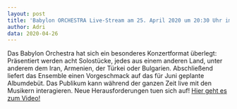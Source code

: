 ```yaml
---
layout: post
title: 'Babylon ORCHESTRA Live-Stream am 25. April 2020 um 20:30 Uhr im Delphi Theater Berlin'
author: Adri
data: 2020-04-26
---
```


Das Babylon Orchestra hat sich ein besonderes Konzertformat überlegt: Präsentiert werden acht Solostücke, jedes aus einem anderen Land, unter anderem dem Iran, Armenien, der Türkei oder Bulgarien. Abschließend liefert das Ensemble einen Vorgeschmack auf das für Juni geplante Albumdebüt. Das Publikum kann während der ganzen Zeit live mit den Musikern interagieren. Neue Herausforderungen tuen sich auf! [Hier geht es zum Video!](https://www.youtube.com/watch?v=o4NdG1nNJ7c])
